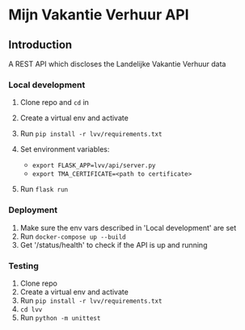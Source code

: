 # Mijn Vakantie Verhuur API

## Introduction

A REST API which discloses the Landelijke Vakantie Verhuur data


### Local development

1. Clone repo and `cd` in
2. Create a virtual env and activate
3. Run `pip install -r lvv/requirements.txt`
4. Set environment variables:
   - `export FLASK_APP=lvv/api/server.py`
   - `export TMA_CERTIFICATE=<path to certificate>`
    
5. Run `flask run`

### Deployment

1. Make sure the env vars described in 'Local development' are set
3. Run `docker-compose up --build`
4. Get '/status/health' to check if the API is up and running

### Testing

1. Clone repo
2. Create a virtual env and activate
3. Run `pip install -r lvv/requirements.txt`
4. `cd lvv`
5. Run `python -m unittest`
